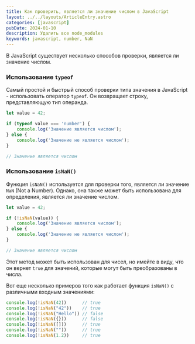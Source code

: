 ```yaml
---
title: Как проверить, является ли значение числом в JavaScript
layout: ../../layouts/ArticleEntry.astro
categories: [javascript]
pubDate: 2024-01-10
description: Удалить все node_modules
keywords: javascript, number, NaN
---
```


В JavaScript существует несколько способов проверки, является ли значение числом. 

### Использование `typeof`

Самый простой и быстрый способ проверки типа значения в JavaScript - использовать оператор `typeof`. Он возвращает строку, представляющую тип операнда.

```javascript
let value = 42;

if (typeof value === 'number') {
    console.log('Значение является числом');
} else {
    console.log('Значение не является числом');
}

// Значение является числом
```

### Использование `isNaN()`

Функция `isNaN()` используется для проверки того, является ли значение `NaN` (Not a Number). Однако, она также может быть использована для определения, является ли значение числом.

```javascript
let value = 42;

if (!isNaN(value)) {
    console.log('Значение является числом');
} else {
    console.log('Значение не является числом');
}

// Значение является числом
```

Этот метод может быть использован для чисел, но имейте в виду, что он вернет `true` для значений, которые могут быть преобразованы в числа. 

Вот еще несколько примеров того как работает функция `isNaN()` с различными входным значениями:
```javascript
console.log(!isNaN(42))      // true
console.log(!isNaN("42"))    // true
console.log(!isNaN("Hello")) // false
console.log(!isNaN({}))      // false
console.log(!isNaN([]))      // true
console.log(!isNaN(""))      // true
console.log(!isNaN(1.2))     // true
```
